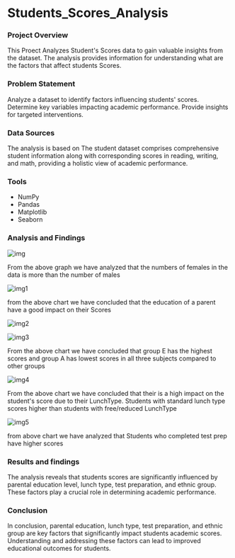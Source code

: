 # Students_Scores_Analysis

### Project Overview
This Proect Analyzes Student's Scores data to gain valuable insights from the dataset. The analysis provides information for understanding what are the factors that affect students Scores.

### Problem Statement
Analyze a dataset to identify factors influencing students' scores. Determine key variables impacting academic performance. Provide insights for targeted interventions.

### Data Sources
The analysis is based on The student dataset comprises comprehensive student information along with corresponding scores in reading, writing, and math, providing a holistic view of academic performance.

### Tools 
- NumPy
- Pandas
- Matplotlib
- Seaborn

### Analysis and Findings

![img](https://github.com/Inkita333/Students_Scores_Analysis/assets/148807586/45b54546-bd2b-4d4a-b888-d0a6a27024ea)

From the above graph we have analyzed that the numbers of females in the data is more than the number of males


![img1](https://github.com/Inkita333/Students_Scores_Analysis/assets/148807586/3df2a316-5a5d-4784-933e-65ce823f858e)

from the above chart we have concluded that the education of a parent have a good impact on their Scores


![img2](https://github.com/Inkita333/Students_Scores_Analysis/assets/148807586/f7a537b8-841e-4569-b9d7-9a245c9f3b77)

![img3](https://github.com/Inkita333/Students_Scores_Analysis/assets/148807586/933ec890-0dfd-413b-bdb7-6f7eefcf3cf3)

From the above chart we have concluded that group E has the highest scores and group A has lowest scores in all three subjects compared to other groups


![img4](https://github.com/Inkita333/Students_Scores_Analysis/assets/148807586/e5227d01-a1fd-404d-9d3d-0a567b1339bd)

From the above chart we have concluded that their is a high impact on the student's score due to their LunchType. Students with standard lunch type scores higher than students with free/reduced LunchType


![img5](https://github.com/Inkita333/Students_Scores_Analysis/assets/148807586/6bac3c52-d922-4a41-b02b-e9d27c2cc5c2)

from above chart we have analyzed that Students who completed test prep have higher scores


### Results and findings
The analysis reveals that students scores are significantly influenced by parental education level, lunch type, test preparation, and ethnic group. These factors play a crucial role in determining academic performance.

### Conclusion
In conclusion, parental education, lunch type, test preparation, and ethnic group are key factors that significantly impact students academic scores. Understanding and addressing these factors can lead to improved educational outcomes for students.
